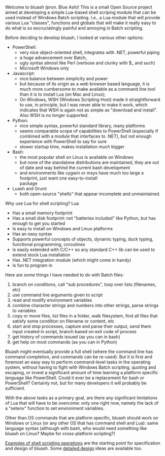 Welcome to bluash (pron. Blue Ash)! This is a small Open Source project aimed at developing a simple 
Lua-based shell scriping module that can be used instead of Windows Batch scripting. I.e., a Lua module 
that will provide various Lua "classes", functions and globals that will make it really easy to do what 
is so excruciatingly painful and annoying in Batch scripting. 

Before deciding to develop bluash, I looked at various other options:

* PowerShell: 
  * very nice object-oriented shell, integrates with .NET, powerful piping
  * a huge advancement over Batch, 
  * ugly syntax almost like Perl (verbose and clunky with $_ and such) 
  * Microsoft Windows only
* Javascript: 
  * nice balance between simplicity and power 
  * but because of its origin as a web browser based language, it is much more cumbersome to make 
    available as a command line tool than it is to install Lua (on Mac and Linux); 
  * On Windows, WSH (Windows Scripting Host) made it straightforward to use, in principle, but I 
    was never able to make it work, which indicates that WSH is again not as simple as "download 
	and install". Also WSH is no longer supported.
* Python: 
  * nice simple syntax, powerful standard library, many platforms
  * seems comparable scope of capabilities to PowerShell (especially if combined with a module 
    that interfaces to .NET), but not enough experience with PowerShell to say for sure
  * slower startup time, makes installation much bigger
* Bash: 
  * the most popular shell on Linux is available on Windows
  * but none of the standalone distributions are maintained, they are out of date and way behind the 
    current bash development
  * and environments like cygwin or msys have much too large a footprint, just want one easy-to-install  
    package
* Luash and Grunt: 
  * both open-source "shells" that appear incomplete and unmaintained.

Why use Lua for shell scripting? Lua

* Has a small memory footprint
* Has a small disk footprint: not "batteries included" like Python, but has enough to get you started
* Is easy to install on Windows and Linux platforms
* Has an easy syntax
* Supports powerful concepts of objects, dynamic typing, duck typing, functional programming, coroutines
* Is easily extended with C/C++ so any standard C++ lib can be used to extend stock Lua installation
* Has .NET integration module (which might come in handy)
* Is fun to program in

Here are some things I have needed to do with Batch files: 

1. branch on conditions, call "sub procedures", loop over lists (filenames, etc)
1. use command line arguments given to script
1. read and modify environment variables
1. combine character strings and numbers into other strings, parse strings to variables
1. copy or move files, list files in a folder, walk filesystem, find all files that satisfy some 
   condition on filename or content, etc
1. start and stop processes, capture and parse their output, send them input created in script, 
   branch based on exit code of process
1. get history of commands issued (as you can in bash)
1. get help on most commands (as you can in Python)

Bluash might eventually provide a full shell (where the command line has command completion, and commands 
can be re-used). But it is first and foremost an easy way to perform command-level tasks in the operating 
system, without having to fight with Windows Batch scripting, quoting and escaping, or invest a significant 
amount of time learning a platform specific language like PowerShell. Could it ever be a replacement for 
bash or PowerShell? Certainly not, but for many developers it will probably be sufficient. 

With the above tasks as a primary goal, are there any significant limitations of Lua that will have to be 
overcome: only one right now, namely the lack of a "setenv" function to set environment variables. 

Other than OS commands that are platform specific, bluash should work on Windows or Linux (or any other OS 
that has command shell and Lua): same language syntax (although with bash, who would need something like 
bluash on Linux? Maybe for cross-platform scripting?)

[Examples of shell scripting operations](docs/UsageByExample) are the starting point for specification and 
design of bluash. Some [detailed design](wiki/Basic-design) ideas are available too. 